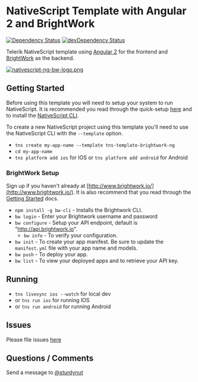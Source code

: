 # NativeScript Template with Angular 2 and BrightWork

[![Dependency Status](https://david-dm.org/sturdynut/tns-template-brightwork-ng.svg)](https://david-dm.org/sturdynut/tns-template-brightwork-ng) 
[![devDependency Status](https://david-dm.org/sturdynut/tns-template-brightwork-ng/dev-status.png)](https://david-dm.org/sturdynut/tns-template-brightwork-ng?type=dev)

Telerik NativeScript template using [Angular 2](angular.io) for the frontend and [BrightWork](http://www.brightwork.io/) as the backend.

[![nativescript-ng-bw-logo.png](https://s20.postimg.org/cu4arjfxp/nativescript_ng_bw_logo.png)](https://postimg.org/image/ntpi356cp/)

## Getting Started

Before using this template you will need to setup your system to run NativeScript.  It is recommended you 
read through the quick-setup [here](http://docs.nativescript.org/start/quick-setup) and to install the [NativeScript CLI](https://github.com/NativeScript/nativescript-cli).

To create a new NativeScript project using this template you'll need to use the NativeScript CLI with the `--template` option.

* `tns create my-app-name --template tns-template-brightwork-ng`
* `cd my-app-name`
* `tns platform add ios` for IOS or `tns platform add android` for Android

### BrightWork Setup

Sign up if you haven't already at [http://www.brightwork.io/](http://www.brightwork.io/). It is also recommend that you read through the [Getting Started](http://www.brightwork.io/#/docs/main/gettingstarted) docs.

* `npm install -g bw-cli` - Installs the Brightwork CLI.
* `bw login` - Enter your Brightwork username and password
* `bw configure` - Setup your API endpoint, default is "http://api.brightwork.io".
  * `bw info` - To verify your configuration.
* `bw init` - To create your app manifest.  Be sure to update the `manifest.yml` file with your app name and models.
* `bw push` - To deploy your app.
* `bw list` - To view your deployed apps and to retrieve your API key.

## Running

* `tns livesync ios --watch` for local dev
* or `tns run ios` for running IOS
* or `tns run android` for running Android

## Issues

Please file issues [here](https://github.com/sturdynut/tns-template-brightwork-ng/issues)

## Questions / Comments

Send a message to [@sturdynut](https://twitter.com/sturdynut)
